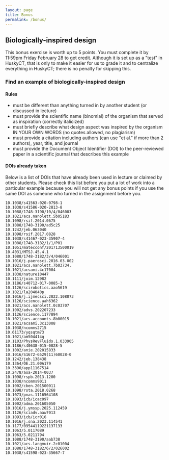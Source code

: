 ```yaml
---
layout: page
title: Bonus
permalink: /bonus/
---
```


## Biologically-inspired design

This bonus exercise is worth up to 5 points. You must complete it by 11:59pm Friday February 28 to get credit. Although it is set up as a "test" in HuskyCT, that is only to make it easier for us to grade it and to centralize everything in HuskyCT; there is no penalty for skipping this.

### Find an example of biologically-inspired design
#### Rules
* must be different than anything turned in by another student (or discussed in lecture) 
* must provide the scientific name (binomial) of the organism that served as inspiration (correctly italicized) 
* must briefly describe what design aspect was inspired by the organism IN YOUR OWN WORDS (no quotes allowed, no  plagiarism) 
* must provide a citation including authors (can use "et al." if more than 2 authors), year, title, and journal
* must provide the Document Object Identifier (DOI) to the peer-reviewed paper in a scientific journal that describes this example

#### DOIs already taken

Below is a list of DOIs that have already been used in lecture or claimed by other students. Please check this list before you put a lot of work into a particular example because you will not get any bonus points if you use the same DOI as someone who turned in the assignment before you.

    10.1038/s41563-020-0798-1
    10.1038/s41586-020-2813-8
    10.1088/1748-3190/10/4/046003
    10.1021/acs.nanolett.5b05183
    10.1098/rsif.2014.0675
    10.1088/1748-3190/ad5c25
    10.1242/jeb.063040
    10.1098/rsif.2017.0828
    10.1038/s41467-023-35907-4
    10.1088/1748-3182/1/1/P01
    10.1051/matecconf/201713500019 
    10.4031/MTSJ.45.4.1
    10.1088/1748-3182/3/4/046001
    10.1016/j.paerosci.2016.03.002
    10.1021/acs.nanolett.7b03734.
    10.1021/acsami.4c17004
    10.1038/nature10447
    10.1111/joim.12982
    10.1186/s40712-017-0085-3
    10.1126/scirobotics.aao5619
    10.1021/la204040p
    10.1016/j.ijmecsci.2022.108073
    10.1126/science.aah6362
    10.1021/acs.nanolett.0c03707
    10.1002/advs.202207233
    10.1126/science.1177894
    10.1021/acs.accounts.8b00015
    10.1021/acsami.3c13008
    10.1038/ncomms2715
    10.61173/yqsqtm73
    10.1021/am504414q
    10.1103/PhysRevFluids.1.033905
    10.1186/s40638-015-0028-5
    10.1002/anie.202015833
    10.1016/S1672-6529(11)60028-0
    10.1242/jeb.138438
    10.1364/OE.21.00A179
    10.3390/app11167514
    10.2478/aoa-2014-0037
    10.1098/rspb.2013.1200
    10.1038/ncomms9011
    10.1002/cben.201500011
    10.1098/rsta.2018.0268
    10.1073/pnas.1116564108
    10.1093/icb/icac097
    10.1002/adma.201605050
    10.1016/j.ymssp.2025.112459
    10.1126/sciadv.aaw7013
    10.1093/icb/icr016
    10.1016/j.sna.2023.114541
    10.1177/09544119221137133
    10.1063/5.0117089
    10.1063/5.0211794
    10.1088/1748-3190/aab738 
    10.1021/acs.langmuir.2c01004
    10.1088/1748-3182/6/2/026002
    10.1038/s41598-023-35667-7



    
